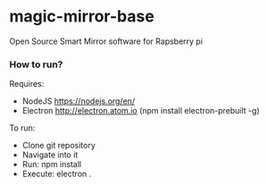 # magic-mirror-base
Open Source Smart Mirror software for Rapsberry pi

### How to run?
Requires:
- NodeJS https://nodejs.org/en/
- Electron http://electron.atom.io (npm install electron-prebuilt -g)

To run:
- Clone git repository
- Navigate into it
- Run: npm install
- Execute: electron .
